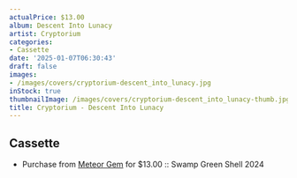 ```yaml
---
actualPrice: $13.00
album: Descent Into Lunacy
artist: Cryptorium
categories:
- Cassette
date: '2025-01-07T06:30:43'
draft: false
images:
- /images/covers/cryptorium-descent_into_lunacy.jpg
inStock: true
thumbnailImage: /images/covers/cryptorium-descent_into_lunacy-thumb.jpg
title: Cryptorium - Descent Into Lunacy
---
```


## Cassette
* Purchase from [Meteor Gem](https://meteor-gem.com/products/cryptorium-descent-into-lunacy-cassette) for $13.00 :: Swamp Green Shell 2024
